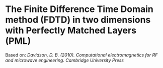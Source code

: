 # The Finite Difference Time Domain method (FDTD) in two dimensions with Perfectly Matched Layers (PML)

Based on: _Davidson, D. B. (2010). Computational electromagnetics for RF and microwave engineering. Cambridge University Press_
